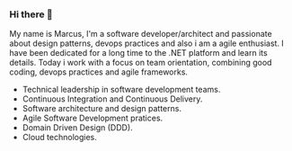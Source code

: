 ### Hi there 👋

My name is Marcus, I'm a software developer/architect and passionate about design patterns, devops practices and also i am a agile enthusiast. 
I have been dedicated for a long time to the .NET platform and learn its details. Today i work with a focus on team orientation, combining good coding, devops practices and agile frameworks.


- Technical leadership in software development teams.
- Continuous Integration and Continuous Delivery.
- Software architecture and design patterns.
- Agile Software Development pratices.
- Domain Driven Design (DDD). 
- Cloud technologies. 

<!--
**mpghelli/mpghelli** is a ✨ _special_ ✨ repository because its `README.md` (this file) appears on your GitHub profile.

Here are some ideas to get you started:

- 🔭 I’m currently working on ...
- 🌱 I’m currently learning ...
- 👯 I’m looking to collaborate on ...
- 🤔 I’m looking for help with ...
- 💬 Ask me about ...
- 📫 How to reach me: ...
- 😄 Pronouns: ...
- ⚡ Fun fact: ...
-->
